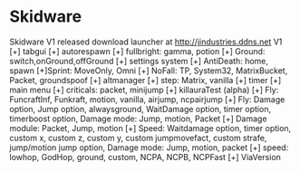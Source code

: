# Skidware
Skidware V1 released download launcher at http://jindustries.ddns.net
V1
[+] tabgui
[+] autorespawn
[+] fullbright: gamma, potion
[+] Ground: switch,onGround,offGround
[+] settings system 
[+] AntiDeath: home, spawn 
[+]Sprint: MoveOnly, Omni
[+] NoFall: TP, System32, MatrixBucket, Packet, groundspoof
[+] altmanager
[+] step: Matrix, vanilla
[+] timer
[+] main menu
[+] criticals: packet, minijump
[+] killauraTest (alpha)
[+] Fly: FuncraftInf, Funkraft, motion, vanilla, airjump, ncpairjump
[+] Fly: Damage option, Jump option, alwaysground, WaitDamage option, timer option, timerboost option, Damage mode: Jump, motion, Packet
[+] Damage module: Packet, Jump, motion
[+] Speed: Waitdamage option, timer option, custom x, custom z, custom y, custom jumpmovefact, custom strafe, jump/motion jump option,
Damage mode: Jump, motion, packet
[+] speed: lowhop, GodHop, ground, custom, NCPA, NCPB, NCPFast
[+] ViaVersion


